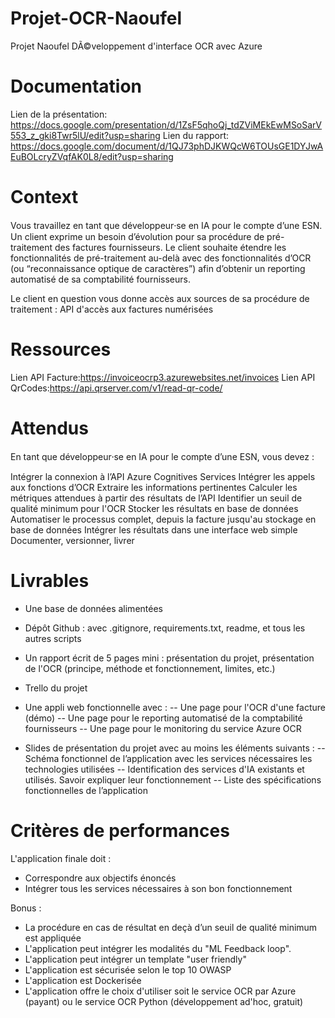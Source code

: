 # Projet-OCR-Naoufel
Projet Naoufel DÃ©veloppement d'interface OCR avec Azure

# Documentation
Lien de la présentation: https://docs.google.com/presentation/d/1ZsF5qhoQj_tdZViMEkEwMSoSarV553_z_gki8Twr5lU/edit?usp=sharing
Lien du rapport: https://docs.google.com/document/d/1QJ73phDJKWQcW6TOUsGE1DYJwAEuBOLcryZVqfAK0L8/edit?usp=sharing
# Context
Vous travaillez en tant que développeur⸱se en IA pour le compte d’une ESN.
Un client exprime un besoin d’évolution pour sa procédure de pré-traitement des factures fournisseurs. Le client souhaite étendre les fonctionnalités de pré-traitement au-delà avec des fonctionnalités d’OCR (ou “reconnaissance optique de caractères”) afin d’obtenir un reporting automatisé de sa comptabilité fournisseurs.

Le client en question vous donne accès aux sources de sa procédure de traitement : API d'accès aux factures numérisées

# Ressources
Lien API Facture:https://invoiceocrp3.azurewebsites.net/invoices
Lien API QrCodes:https://api.qrserver.com/v1/read-qr-code/

# Attendus
En tant que développeur⸱se en IA pour le compte d’une ESN, vous devez :

Intégrer la connexion à l’API Azure Cognitives Services
Intégrer les appels aux fonctions d’OCR
Extraire les informations pertinentes
Calculer les métriques attendues à partir des résultats de l’API
Identifier un seuil de qualité minimum pour l'OCR
Stocker les résultats en base de données
Automatiser le processus complet, depuis la facture jusqu'au stockage en base de données
Intégrer les résultats dans une interface web simple
Documenter, versionner, livrer

# Livrables
- Une base de données alimentées
- Dépôt Github : avec .gitignore, requirements.txt, readme, et tous les autres scripts
- Un rapport écrit de 5 pages mini : présentation du projet, présentation de l'OCR (principe, méthode et fonctionnement, limites, etc.)
- Trello du projet

- Une appli web fonctionnelle avec :
-- Une page pour l'OCR d'une facture (démo)
-- Une page pour le reporting automatisé de la comptabilité fournisseurs
-- Une page pour le monitoring du service Azure OCR

- Slides de présentation du projet avec au moins les éléments suivants :
-- Schéma fonctionnel de l’application avec les services nécessaires les technologies utilisées
-- Identification des services d'IA existants et utilisés. Savoir expliquer leur fonctionnement
-- Liste des spécifications fonctionnelles de l’application


# Critères de performances
L'application finale doit :
- Correspondre aux objectifs énoncés
- Intégrer tous les services nécessaires à son bon fonctionnement

Bonus :
- La procédure en cas de résultat en deçà d’un seuil de qualité minimum est appliquée
- L'application peut intégrer les modalités du "ML Feedback loop".
- L'application peut intégrer un template "user friendly"
- L'application est sécurisée selon le top 10 OWASP
- L'application est Dockerisée
- L'application offre le choix d'utiliser soit le service OCR par Azure (payant) ou le service OCR Python (développement ad'hoc, gratuit)

